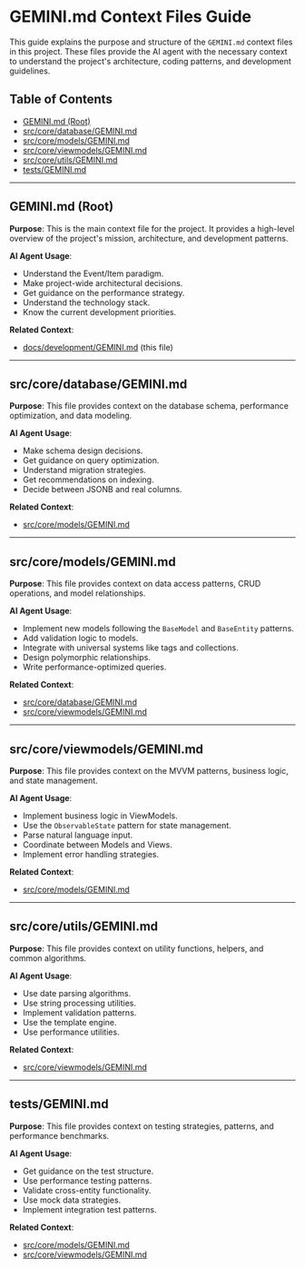 # GEMINI.md Context Files Guide

This guide explains the purpose and structure of the `GEMINI.md` context files in this project. These files provide the AI agent with the necessary context to understand the project's architecture, coding patterns, and development guidelines.

## Table of Contents

- [GEMINI.md (Root)](#geminimd-root)
- [src/core/database/GEMINI.md](#srccoredatabasegeminimd)
- [src/core/models/GEMINI.md](#srccoremodelsgeminimd)
- [src/core/viewmodels/GEMINI.md](#srccoreviewmodelsgeminimd)
- [src/core/utils/GEMINI.md](#srccoreutilsgeminimd)
- [tests/GEMINI.md](#testsgeminimd)

---

## GEMINI.md (Root)

**Purpose**: This is the main context file for the project. It provides a high-level overview of the project's mission, architecture, and development patterns.

**AI Agent Usage**:

-   Understand the Event/Item paradigm.
-   Make project-wide architectural decisions.
-   Get guidance on the performance strategy.
-   Understand the technology stack.
-   Know the current development priorities.

**Related Context**:

-   [docs/development/GEMINI.md](docs/development/GEMINI.md) (this file)

---

## src/core/database/GEMINI.md

**Purpose**: This file provides context on the database schema, performance optimization, and data modeling.

**AI Agent Usage**:

-   Make schema design decisions.
-   Get guidance on query optimization.
-   Understand migration strategies.
-   Get recommendations on indexing.
-   Decide between JSONB and real columns.

**Related Context**:

-   [src/core/models/GEMINI.md](src/core/models/GEMINI.md)

---

## src/core/models/GEMINI.md

**Purpose**: This file provides context on data access patterns, CRUD operations, and model relationships.

**AI Agent Usage**:

-   Implement new models following the `BaseModel` and `BaseEntity` patterns.
-   Add validation logic to models.
-   Integrate with universal systems like tags and collections.
-   Design polymorphic relationships.
-   Write performance-optimized queries.

**Related Context**:

-   [src/core/database/GEMINI.md](src/core/database/GEMINI.md)
-   [src/core/viewmodels/GEMINI.md](src/core/viewmodels/GEMINI.md)

---

## src/core/viewmodels/GEMINI.md

**Purpose**: This file provides context on the MVVM patterns, business logic, and state management.

**AI Agent Usage**:

-   Implement business logic in ViewModels.
-   Use the `ObservableState` pattern for state management.
-   Parse natural language input.
-   Coordinate between Models and Views.
-   Implement error handling strategies.

**Related Context**:

-   [src/core/models/GEMINI.md](src/core/models/GEMINI.md)

---

## src/core/utils/GEMINI.md

**Purpose**: This file provides context on utility functions, helpers, and common algorithms.

**AI Agent Usage**:

-   Use date parsing algorithms.
-   Use string processing utilities.
-   Implement validation patterns.
-   Use the template engine.
-   Use performance utilities.

**Related Context**:

-   [src/core/viewmodels/GEMINI.md](src/core/viewmodels/GEMINI.md)

---

## tests/GEMINI.md

**Purpose**: This file provides context on testing strategies, patterns, and performance benchmarks.

**AI Agent Usage**:

-   Get guidance on the test structure.
-   Use performance testing patterns.
-   Validate cross-entity functionality.
-   Use mock data strategies.
-   Implement integration test patterns.

**Related Context**:

-   [src/core/models/GEMINI.md](src/core/models/GEMINI.md)
-   [src/core/viewmodels/GEMINI.md](src/core/viewmodels/GEMINI.md)